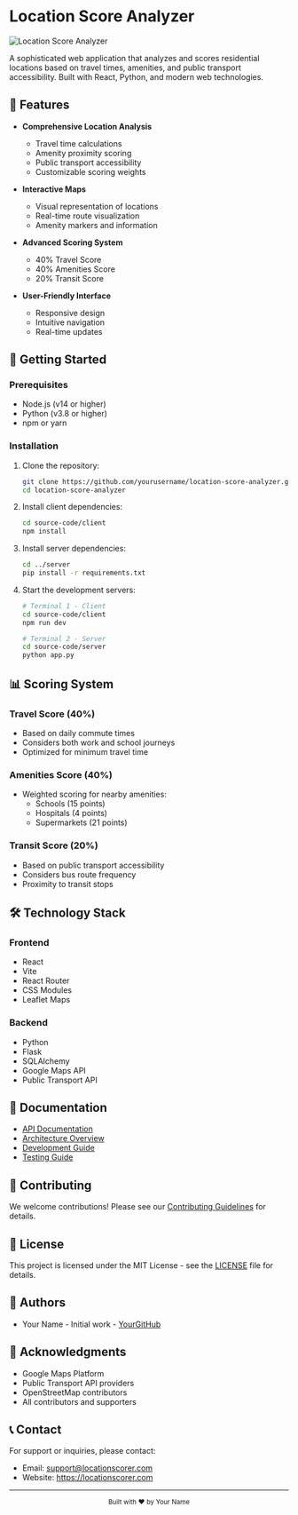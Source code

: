 # Location Score Analyzer

![Location Score Analyzer](source-code/client/public/android-chrome-192x192.png)

A sophisticated web application that analyzes and scores residential locations based on travel times, amenities, and public transport accessibility. Built with React, Python, and modern web technologies.

## 🌟 Features

- **Comprehensive Location Analysis**
  - Travel time calculations
  - Amenity proximity scoring
  - Public transport accessibility
  - Customizable scoring weights

- **Interactive Maps**
  - Visual representation of locations
  - Real-time route visualization
  - Amenity markers and information

- **Advanced Scoring System**
  - 40% Travel Score
  - 40% Amenities Score
  - 20% Transit Score

- **User-Friendly Interface**
  - Responsive design
  - Intuitive navigation
  - Real-time updates

## 🚀 Getting Started

### Prerequisites

- Node.js (v14 or higher)
- Python (v3.8 or higher)
- npm or yarn

### Installation

1. Clone the repository:
   ```bash
   git clone https://github.com/yourusername/location-score-analyzer.git
   cd location-score-analyzer
   ```

2. Install client dependencies:
   ```bash
   cd source-code/client
   npm install
   ```

3. Install server dependencies:
   ```bash
   cd ../server
   pip install -r requirements.txt
   ```

4. Start the development servers:
   ```bash
   # Terminal 1 - Client
   cd source-code/client
   npm run dev

   # Terminal 2 - Server
   cd source-code/server
   python app.py
   ```

## 📊 Scoring System

### Travel Score (40%)
- Based on daily commute times
- Considers both work and school journeys
- Optimized for minimum travel time

### Amenities Score (40%)
- Weighted scoring for nearby amenities:
  - Schools (15 points)
  - Hospitals (4 points)
  - Supermarkets (21 points)

### Transit Score (20%)
- Based on public transport accessibility
- Considers bus route frequency
- Proximity to transit stops

## 🛠️ Technology Stack

### Frontend
- React
- Vite
- React Router
- CSS Modules
- Leaflet Maps

### Backend
- Python
- Flask
- SQLAlchemy
- Google Maps API
- Public Transport API

## 📝 Documentation

- [API Documentation](docs/API.md)
- [Architecture Overview](docs/ARCHITECTURE.md)
- [Development Guide](docs/DEVELOPMENT.md)
- [Testing Guide](docs/TESTING.md)

## 🤝 Contributing

We welcome contributions! Please see our [Contributing Guidelines](CONTRIBUTING.md) for details.

## 📄 License

This project is licensed under the MIT License - see the [LICENSE](LICENSE) file for details.

## 👥 Authors

- Your Name - Initial work - [YourGitHub](https://github.com/yourusername)

## 🙏 Acknowledgments

- Google Maps Platform
- Public Transport API providers
- OpenStreetMap contributors
- All contributors and supporters

## 📞 Contact

For support or inquiries, please contact:
- Email: support@locationscorer.com
- Website: https://locationscorer.com

---

<div align="center">
  <sub>Built with ❤️ by Your Name</sub>
</div>
